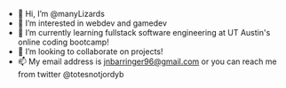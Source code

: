 - 👋 Hi, I’m @manyLizards
- 👀 I’m interested in webdev and gamedev
- 🌱 I’m currently learning fullstack software engineering at UT Austin's online coding bootcamp!
- 💞️ I’m looking to collaborate on projects!
- 📫 My email address is jnbarringer96@gmail.com or you can reach me from twitter @totesnotjordyb

<!---
manyLizards/manyLizards is a ✨ special ✨ repository because its `README.md` (this file) appears on your GitHub profile.
You can click the Preview link to take a look at your changes.
--->
